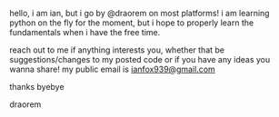 hello, i am ian, but i go by @draorem on most platforms!
i am learning python on the fly for the moment, but i hope to properly learn the fundamentals
when i have the free time.

reach out to me if anything interests you, whether that be suggestions/changes to my posted code
or if you have any ideas you wanna share!
my public email is ianfox939@gmail.com

thanks
byebye

draorem

<!---
draorem/draorem is a ✨ special ✨ repository because its `README.md` (this file) appears on your GitHub profile.
You can click the Preview link to take a look at your changes.
--->
